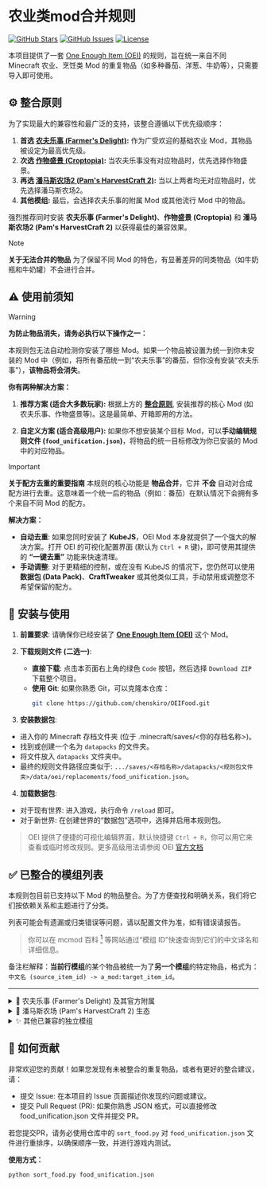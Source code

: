 # 农业类mod合并规则

[![GitHub Stars](https://img.shields.io/github/stars/chenskiro/OEIFood?style=flat-square)](https://github.com/chenskiro/OEIFood/stargazers)
[![GitHub Issues](https://img.shields.io/github/issues/chenskiro/OEIFood?style=flat-square)](https://github.com/chenskiro/OEIFood/issues)
[![License](https://img.shields.io/github/license/chenskiro/OEIFood?style=flat-square)](https://github.com/chenskiro/OEIFood/blob/main/LICENSE)

本项目提供了一套 [One Enough Item (OEI)](https://github.com/Tower-of-Sighs/OneEnoughItem) 的规则，旨在统一来自不同 Minecraft 农业、烹饪类 Mod 的重复物品（如多种番茄、洋葱、牛奶等），只需要导入即可使用。

## ⚙️ 整合原则
 
为了实现最大的兼容性和最广泛的支持，该整合遵循以下优先级顺序：
 
1.  **首选 [农夫乐事 (Farmer's Delight)](https://www.curseforge.com/minecraft/mc-mods/farmers-delight):** 作为广受欢迎的基础农业 Mod，其物品被设定为最高优先级。
2.  **次选 [作物盛景 (Croptopia)](https://www.curseforge.com/minecraft/mc-mods/croptopia-fabric):** 当农夫乐事没有对应物品时，优先选择作物盛景。
3.  **再选 [潘马斯农场2 (Pam's HarvestCraft 2)](https://www.curseforge.com/minecraft/mc-mods/pams-harvestcraft-2-food-core):** 当以上两者均无对应物品时，优先选择潘马斯农场2。
4.  **其他模组:** 最后，会选择农夫乐事的附属 Mod 或其他流行 Mod 中的物品。
 
强烈推荐同时安装 **农夫乐事 (Farmer's Delight)**、**作物盛景 (Croptopia)** 和 **潘马斯农场2 (Pam's HarvestCraft 2)** 以获得最佳的兼容效果。

> [!NOTE]
> **关于无法合并的物品**
> 为了保留不同 Mod 的特色，有显著差异的同类物品（如牛奶瓶和牛奶罐）不会进行合并。

## ⚠️ 使用前须知
 
> [!WARNING]
> **为防止物品消失，请务必执行以下操作之一：**
>
> 本规则包无法自动检测你安装了哪些 Mod。如果一个物品被设置为统一到你未安装的 Mod 中（例如，将所有番茄统一到“农夫乐事”的番茄，但你没有安装“农夫乐事”），**该物品将会消失**。
>
> **你有两种解决方案：**
>
> 1.  **推荐方案 (适合大多数玩家):**
>     根据上方的 **[整合原则](#-整合原则)**, 安装推荐的核心 Mod (如农夫乐事、作物盛景等)。这是最简单、开箱即用的方法。
>
> 2.  **自定义方案 (适合高级用户):**
>     如果你不想安装某个目标 Mod，可以**手动编辑规则文件 (`food_unification.json`)**，将物品的统一目标修改为你已安装的 Mod 中的对应物品。

> [!IMPORTANT]
> **关于配方去重的重要指南**
> 本规则的核心功能是 **物品合并**，它并 **不会** 自动对合成配方进行去重。这意味着一个统一后的物品（例如：番茄）在默认情况下会拥有多个来自不同 Mod 的配方。
>
> **解决方案：**
> - **自动去重**: 如果您同时安装了 **KubeJS**，OEI Mod 本身就提供了一个强大的解决方案。打开 OEI 的可视化配置界面 (默认为 `Ctrl + R` 键)，即可使用其提供的 **“一键去重”** 功能来快速清理。
> - **手动调整**: 对于更精细的控制，或在没有 KubeJS 的情况下，您仍然可以使用 **数据包 (Data Pack)**、**CraftTweaker** 或其他类似工具，手动禁用或调整您不希望保留的配方。


## 🔧 安装与使用
 
1. **前置要求**: 请确保你已经安装了 [**One Enough Item (OEI)**](https://github.com/Tower-of-Sighs/OneEnoughItem) 这个 Mod。
 
2.  **下载规则文件 (二选一)**:
    *   **直接下载**: 点击本页面右上角的绿色 `Code` 按钮，然后选择 `Download ZIP` 下载整个项目。
    *   **使用 Git**: 如果你熟悉 Git，可以克隆本仓库：
        ```bash
        git clone https://github.com/chenskiro/OEIFood.git
        ```

3. **安装数据包**:
- 进入你的 Minecraft 存档文件夹 (位于 .minecraft/saves/<你的存档名称>)。
- 找到或创建一个名为 `datapacks` 的文件夹。
- 将文件放入 `datapacks` 文件夹中。
- 最终的规则文件路径应类似于: `.../saves/<存档名称>/datapacks/<规则包文件夹>/data/oei/replacements/food_unification.json`。

4. **加载数据包**:

- 对于现有世界: 进入游戏，执行命令 `/reload` 即可。
- 对于新世界: 在创建世界的“数据包”选项中，选择并启用本规则包。
  
> OEI 提供了便捷的可视化编辑界面，默认快捷键 `Ctrl + R`，你可以用它来查看或临时修改规则。更多高级用法请参阅 OEI [官方文档](https://doc.sighs.cc/docs/OneEnoughItem/intro)

## ✅ 已整合的模组列表

本规则包目前已支持以下 Mod 的物品整合。为了方便查找和明确关系，我们将它们按依赖关系和主题进行了分类。

列表可能会有遗漏或归类错误等问题，请以配置文件为准，如有错误请报告。
 
> 你可以在 mcmod 百科 [<sup>1</sup>](https://www.mcmod.cn/) 等网站通过“模组 ID”快速查询到它们的中文译名和详细信息。

备注栏解释：**当前行模组**的某个物品被统一为了**另一个模组**的特定物品，格式为：`中文名 (source_item_id) -> a_mod:target_item_id`。

---

<details>
<summary>🌿 农夫乐事 (Farmer's Delight) 及其官方附属</summary>

*此分类下的模组均在官方页面明确声明：需要“农夫乐事”作为前置运行。*

| 模组名称 (Mod Name) & ID | 备注 (Notes) |
| :--- | :--- |
| **Farmer's Delight** (`farmersdelight`) | **核心模组** |
| Argentina's Delight (`argentinas_delight`) | — |
| Brazilian Delight (`braziliandelight`) | — |
| Collector's Reap (`collectorsreap`) | — |
| Corn Delight (`corn_delight`) | — |
| Cultural Delights (`culturaldelights`) | — |
| Dumplings Delight (`dumplings_delight`) | — |
| Farmer's Respite (`farmersrespite`) | — |
| Fruits Delight (`fruitsdelight`) | — |
| Manors Bounty (`manors_bounty`) | — |
| Muffins' Thai Delight (`muffins_thaidelight`) | — |
| Rustic Delights (`rusticdelight`) | — |
| Seed Delight (`seeddelight`) | — |
| Ube's Delight (`ubesdelight`) | — |
| Unusual Delights (`unusual_delight`) | — |
| Vintage Delight (`vintagedelight`) | — |

</details>

<details>
<summary>🍎 潘马斯农场 (Pam's HarvestCraft 2) 生态</summary>

*潘马斯农场独立生态系统的核心模组。*

| 模组名称 (Mod Name) & ID |
| :--- |
| **Pam's HarvestCraft 2 - Crops** (`pamhc2crops`) |
| **Pam's HarvestCraft 2 - Trees** (`pamhc2trees`) |

</details>

<details>
<summary>✨ 其他已兼容的独立模组</summary>

| 模组名称 (Mod Name) & ID | 备注 (Notes) |
| :--- | :--- |
| Alex's Mobs (`alexsmobs`) | — |
| Biomes O' Plenty (`biomesoplenty`) | — |
| Bountiful Fares (`bountifulfares`) | — |
| Crock Pot (`crockpot`) | — |
| Croptopia (`croptopia`) | — |
| Farm and Charm (`farm_and_charm`) | — |
| Flavor Immersed Daily (`flavor_immersed_daily`) | `大白菜 (chineseleaves) -> dumplings_delight:chinese_cabbage` |
| Jellyfishing (`jellyfishing`) | — |
| Kaleidoscope Cookery (`kaleidoscope_cookery`) | — |
| Kitchenkarrot (`kitchenkarrot`) | — |
| Lt2 (`ltc2`) | — |
| MineColonies (`minecolonies`) | — |
| Neapolitan (`neapolitan`) | — |
| Pasterdream (`pasterdream`) | — |
| Productive Trees (`productivetrees`) | — |
| Sakura (`sakura`) | `红豆 (red_bean) -> neapolitan:adzuki_beans` |
| Simple Farming (`simplefarming`) | — |
| Sushi Go Crafting (`sushigocrafting`) | `黄瓜片 (cucumber_slices) -> culturaldelights:cut_cucumber` |
| Tea Story (`teastory`) | `大白菜 (chinese_cabbage) -> dumplings_delight:chinese_cabbage` |
| Thermal Series (`thermal`) | — |
| Vanilla Cookbook (`vanillacookbook`) | — |
| Vinery (`vinery`) | — |
| Youkai's Homecoming (`youkaishomecoming`) | `红豆 (redbean) -> neapolitan:adzuki_beans` |
| Youkai's Feasts (`youkaisfeasts`) | `红豆 (redbean) -> neapolitan:adzuki_beans` |

</details>


## 🤝 如何贡献
非常欢迎您的贡献！如果您发现有未被整合的重复物品，或者有更好的整合建议，请：

- 提交 Issue: 在本项目的 Issue 页面描述你发现的问题或建议。
- 提交 Pull Request (PR): 如果你熟悉 JSON 格式，可以直接修改 food_unification.json 文件并提交 PR。

若您提交PR，请务必使用仓库中的 `sort_food.py` 对 `food_unification.json` 文件进行重排序，以确保顺序一致，并进行游戏内测试。

**使用方式：**
```bash
python sort_food.py food_unification.json
